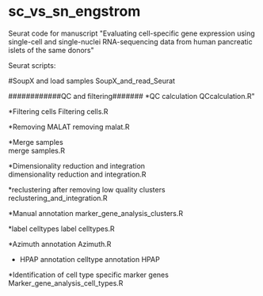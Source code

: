 # sc_vs_sn_engstrom
Seurat code for manuscript "Evaluating cell-specific gene expression using single-cell and single-nuclei RNA-sequencing data from human pancreatic islets of the same donors"

Seurat scripts:

#SoupX and load samples
SoupX_and_read_Seurat

############QC and filtering#######
*QC calculation 
QCcalculation.R"

*Filtering cells
Filtering cells.R

*Removing MALAT
removing malat.R

*Merge samples  
merge samples.R

*Dimensionality reduction and integration  
dimensionality reduction and integration.R

*reclustering after removing low quality clusters  
reclustering_and_integration.R

*Manual annotation
marker_gene_analysis_clusters.R

*label celltypes 
label celltypes.R

*Azimuth annotation 
Azimuth.R

* HPAP annotation
celltype annotation HPAP

*Identification of cell type specific marker genes
Marker_gene_analysis_cell_types.R
